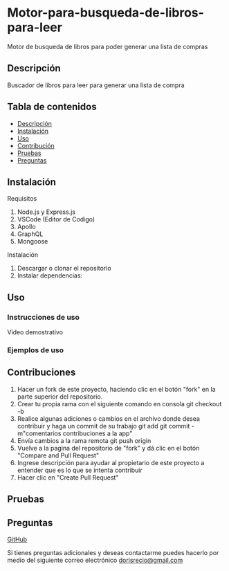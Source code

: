# Motor-para-busqueda-de-libros-para-leer
Motor de busqueda de libros para poder generar una lista de compras

## Descripción

Buscador de libros para leer para generar una lista de compra

## Tabla de contenidos

- [Descripción](#Descrición)
- [Instalación](#Instalación)
- [Uso](#Uso)
- [Contribución](#Contribución)
- [Pruebas](#Pruebas)
- [Preguntas](#Preguntas)

## Instalación

Requisitos

1. Node.js y Express.js
2. VSCode (Editor de Codigo)
3. Apollo
4. GraphQL
5. Mongoose

Instalación

1. Descargar o clonar el repositorio
2. Instalar dependencias:
   
## Uso

### Instrucciones de uso


Video demostrativo


### Ejemplos de uso


## Contribuciones

1. Hacer un fork de este proyecto, haciendo clic en el botón "fork" en la parte superior del repositorio.
2. Crear tu propia rama con el siguiente comando en consola
   git checkout -b<nombre de rama>
3. Realice algunas adiciones o cambios en el archivo donde desea contribuir y haga un commit de su trabajo
   git add<archivo modificado>
   git commit -m"comentarios contribuciones a la app"
4. Envía cambios a la rama remota
   git push origin<nombre de rama>
5. Vuelve a la pagina del repositorio de "fork" y dá clic en el botón "Compare and Pull Request"
6. Ingrese descripción para ayudar al propietario de este proyecto a entender que es lo que se intenta contribuir
7. Hacer clic en "Create Pull Request"

## Pruebas

    
## Preguntas

[GitHub](https://github.com/dorecio)

Si tienes preguntas adicionales y deseas contactarme puedes hacerlo por medio del siguiente correo electrónico
dorisrecio@gmail.com

